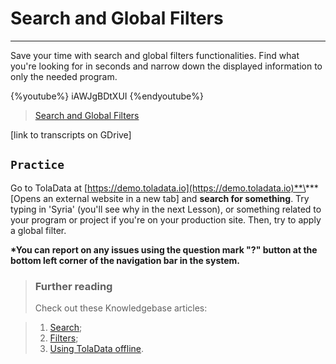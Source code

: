 # Search and Global Filters

---

Save your time with search and global filters functionalities. Find what you're looking for in seconds and narrow down the displayed information to only the needed program.

{%youtube%} iAWJgBDtXUI {%endyoutube%}  
> [Search and Global Filters](https://www.youtube.com/embed/iAWJgBDtXUI?rel=0)

\[link to transcripts on GDrive\]

## `Practice`

Go to TolaData at [https://demo.toladata.io](https://demo.toladata.io)**\*** \[Opens an external website in a new tab\] and **search for something**. Try typing in 'Syria' \(you'll see why in the next Lesson\), or something related to your program or project if you're on your production site. Then, try to apply a global filter.

**\*You can report on any issues using the question mark "?" button at the bottom left corner of the navigation bar in the system.**

### 

> ### Further reading
> Check out these Knowledgebase articles: 


> 1. [Search](https://help.toladata.com/5-navigation/search.html);
> 2. [Filters](https://help.toladata.com/5-navigation/filters.html);
> 3. [Using TolaData offline](https://help.toladata.com/offline-use-of-toladata.html).



